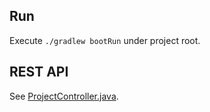 
## Run

Execute `./gradlew bootRun` under project root.

## REST API

See [ProjectController.java](./src/main/java/com/example/crowdfunding/controller/ProjectController.java).
